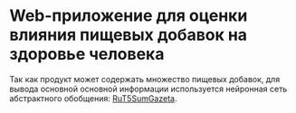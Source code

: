 # Web-приложение для оценки влияния пищевых добавок на здоровье человека

Так как продукт может содержать множество пищевых добавок, для вывода основной основной информации используется нейронная сеть абстрактного обобщения:
[RuT5SumGazeta](https://huggingface.co/IlyaGusev/rut5_base_sum_gazeta).

